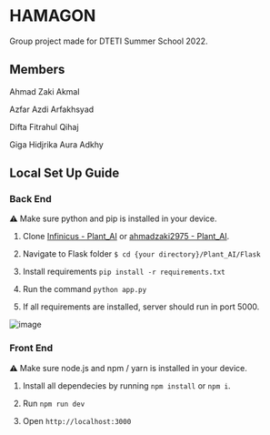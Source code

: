 # HAMAGON

Group project made for DTETI Summer School 2022.

## Members

Ahmad Zaki Akmal

Azfar Azdi Arfakhsyad

Difta Fitrahul Qihaj

Giga Hidjrika Aura Adkhy

## Local Set Up Guide

### Back End

⚠ Make sure python and pip is installed in your device.

1. Clone [Infinicus - Plant_AI]() or [ahmadzaki2975 - Plant_AI]().

2. Navigate to Flask folder
`$ cd {your directory}/Plant_AI/Flask`

3. Install requirements `pip install -r requirements.txt`

3. Run the command `python app.py`

4. If all requirements are installed, server should run in port 5000.

![image](https://user-images.githubusercontent.com/87590846/183433356-235ee8ab-eb3f-41e1-8f20-471eaac4fc1a.png)


### Front End

⚠ Make sure node.js and npm / yarn is installed in your device. 

1. Install all dependecies by running `npm install` or `npm i`.

2. Run `npm run dev`

3. Open `http://localhost:3000`

